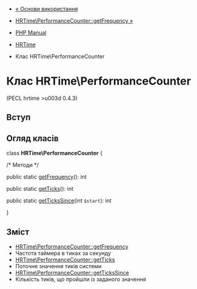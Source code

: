 - [« Основи використання](hrtime.example.basic.md)
- [HRTime\PerformanceCounter::getFrequency
»](hrtime-performancecounter.getfrequency.md)

- [PHP Manual](index.md)
- [HRTime](book.hrtime.md)
- Клас HRTime\PerformanceCounter

# Клас HRTime\PerformanceCounter

(PECL hrtime \>u003d 0.4.3)

## Вступ

## Огляд класів

class **HRTime\PerformanceCounter** {

/\* Методи \*/

public static
[getFrequency](hrtime-performancecounter.getfrequency.md)(): int

public static [getTicks](hrtime-performancecounter.getticks.md)(): int

public static
[getTicksSince](hrtime-performancecounter.gettickssince.md)(int
`$start`): int

}

## Зміст

- [HRTime\PerformanceCounter::getFrequency](hrtime-performancecounter.getfrequency.md)
- Частота таймера в тиках за секунду
- [HRTime\PerformanceCounter::getTicks](hrtime-performancecounter.getticks.md)
- Поточне значення тиків системи
- [HRTime\PerformanceCounter::getTicksSince](hrtime-performancecounter.gettickssince.md)
- Кількість тиків, що пройшли із заданого значення
